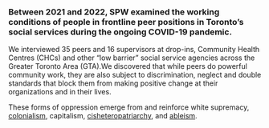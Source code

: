 ### Between 2021 and 2022, SPW examined the working conditions of people in frontline peer positions in Toronto’s social services during the ongoing COVID-19 pandemic.

We interviewed 35 peers and 16 supervisors at drop-ins, Community Health Centres (CHCs) and other “low barrier” social service agencies across the Greater Toronto Area (GTA).We discovered that while peers do powerful community work, they are also subject to discrimination, neglect and double standards that block them from making positive change at their organizations and in their lives. 

These forms of oppression emerge from and reinforce white supremacy, [colonialism](/glossary), capitalism, [cisheteropatriarchy](/glossary), and [ableism](/glossary).

